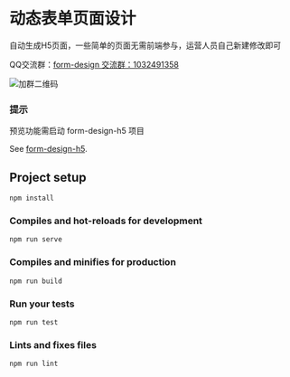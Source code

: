 # 动态表单页面设计

自动生成H5页面，一些简单的页面无需前端参与，运营人员自己新建修改即可

QQ交流群：[form-design 交流群：1032491358](https://qm.qq.com/cgi-bin/qm/qr?k=9xcxFRP3G6YbXzFjU9F8Ca1sMEFQOkNO&jump_from=webapi)

![加群二维码](https://vincentzyc.github.io/form-design/qqqrcode.png "加群二维码")


### 提示
预览功能需启动 form-design-h5 项目

See [form-design-h5](https://github.com/vincentzyc/form-design-h5).

## Project setup
```
npm install
```

### Compiles and hot-reloads for development
```
npm run serve
```

### Compiles and minifies for production
```
npm run build
```

### Run your tests
```
npm run test
```

### Lints and fixes files
```
npm run lint
```